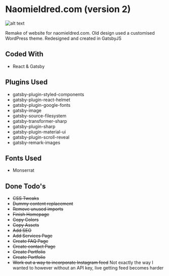 # Naomieldred.com (version 2)

![alt text](https://naomieldred.com/screenshot.jpg "Screenshot")

Remake of website for naomieldred.com. Old design used a customised WordPress theme. Redesigned and created in GatsbyJS

## Coded With

- React & Gatsby

## Plugins Used

- gatsby-plugin-styled-components
- gatsby-plugin-react-helmet
- gatsby-plugin-google-fonts
- gatsby-image
- gatsby-source-filesystem
- gatsby-transformer-sharp
- gatsby-plugin-sharp
- gatsby-plugin-material-ui
- gatsby-plugin-scroll-reveal
- gatsby-remark-images

## Fonts Used

- Monserrat

## Done Todo's

- ~~CSS Tweaks~~
- ~~Dummy content replacement~~
- ~~Remove unused imports~~
- ~~Finish Homepage~~
- ~~Copy Colors~~
- ~~Copy Assets~~
- ~~Add SEO~~
- ~~Add Services Page~~
- ~~Create FAQ Page~~
- ~~Create contact Page~~
- ~~Create Portfolio~~
- ~~Create Portfolio~~
- ~~Work out a way to incorporate Instagram feed~~ Not exactly the way I wanted to however without an API key, live getting feed becomes harder
